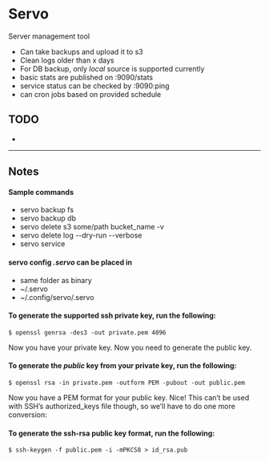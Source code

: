 # Servo

Server management tool
 * Can take backups and upload it to s3
 * Clean logs older than x days
 * For DB backup, only *local* source is supported currently
 * basic stats are published on :9090/stats
 * service status can be checked by :9090:ping
 * can cron jobs based on provided schedule


## TODO
 * 

---

## Notes

#### Sample commands
 * servo backup fs
 * servo backup db
 * servo delete s3 some/path bucket_name -v
 * servo delete log --dry-run --verbose
 * servo service

#### servo config *.servo* can be placed in
 * same folder as binary
 * ~/.servo
 * ~/.config/servo/.servo

#### To generate the supported ssh private key, run the following:
```
$ openssl genrsa -des3 -out private.pem 4096
```
Now you have your private key. Now you need to generate the public key.

#### To generate the *public* key from your private key, run the following:
```
$ openssl rsa -in private.pem -outform PEM -pubout -out public.pem
```

Now you have a PEM format for your public key. Nice! This can’t be used with SSH’s authorized_keys file though, so we’ll have to do one more conversion:

#### To generate the ssh-rsa public key format, run the following:
```
$ ssh-keygen -f public.pem -i -mPKCS8 > id_rsa.pub
```